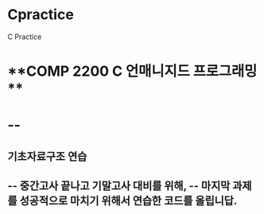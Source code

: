 # Cpractice
C Practice
<h1>**COMP 2200 C 언매니지드 프로그래밍**<h1> 
--
<h2>기초자료구조 연습<h2>
--
중간고사 끝나고 기말고사 대비를 위해,
--
마지막 과제를 성공적으로 마치기 위해서 연습한 코드를 올립니답.
